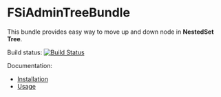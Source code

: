 # FSiAdminTreeBundle

This bundle provides easy way to move up and down node in **NestedSet Tree**.

Build status: [![Build Status](https://travis-ci.org/fsi-open/admin-tree-bundle.png?branch=master)](https://travis-ci.org/fsi-open/admin-tree-bundle)

Documentation:
- [Installation](Resources/doc/installation.md)
- [Usage](Resources/doc/usage.md)

